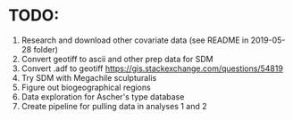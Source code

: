 # TODO:

1. Research and download other covariate data (see README in 2019-05-28 folder)
2. Convert geotiff to ascii and other prep data for SDM
3. Convert .adf to geotiff https://gis.stackexchange.com/questions/54819
1. Try SDM with Megachile sculpturalis
2. Figure out biogeographical regions
3. Data exploration for Ascher's type database
4. Create pipeline for pulling data in analyses 1 and 2